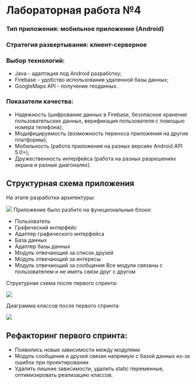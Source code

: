 # Лабораторная работа №4
### Тип приложения: мобильное приложение (Android)
### Стратегия развертывания: клиент-серверное
### Выбор технологий: 
* Java - адаптация под Android разработку;
* Firebase - удобство использования удаленной базы данных;
* GoogleMaps API - получение геоданных.
### Показатели качества: 
* Надежность (шифрование данных в Firebase, безопасное хранение пользовательских данных, верификация пользователя с помощью номера телефона);
* Модифицируемость (возможность переноса приложения на другие платформы);
* Мобильность (работа приложения на разных версиях Android API 5.0+);
* Дружественность интерфейса (работа на разных разрешениях экрана и разные диагоналях).


## Структурная схема приложения
На этапе разработки архитектуры:

![](https://github.com/PcheLL/MAVERI/blob/master/Documentation/struct%20diograms/struct%20diagram%20before.jpg)
Приложение было разбито на функциональные блоки: 

* Пользователь
* Графический интерфейс
* Адаптер графического интерфейса
* База данных
* Адаптер базы данных
* Модуль отвечающий за список друзей
* Модуль отвечающий за интересы 
* Модуль отвечающий за сообщения
Все модули связаны с пользователем и не иметь связи друг с другом

Структурная схема после первого спринта:

![](https://github.com/PcheLL/MAVERI/blob/master/Documentation/struct%20diograms/struct%20diagram%20after.jpg)

Диаграмма классов после первого спринта: 

![](https://github.com/PcheLL/MAVERI/blob/master/Documentation/ClassDiagramm.jpg)

## Рефакторинг первого спринта:
* Появились новые зависимости между модулями 
* Модуль сообщения и друзей связан напрямую с базой данных из-за ошибок при проектировании
* Удалить лишние зависимости, удалить static переменные, оптимизировать реализацию классов.

